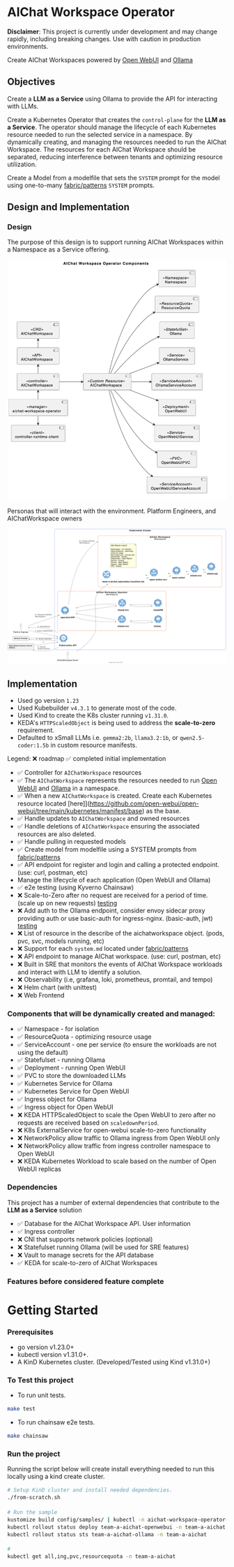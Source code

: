 # AIChat Workspace Operator

**Disclaimer**: This project is currently under development and may change rapidly, including breaking changes. Use with caution in production environments.

Create AIChat Workspaces powered by [Open WebUI](https://openwebui.com/) and [Ollama](https://ollama.com/)

## Objectives

Create a **LLM as a Service** using Ollama to provide the API for interacting with LLMs. 

Create a Kubernetes Operator that creates the `control-plane` for the **LLM as a Service**. The operator should manage the lifecycle of each Kubernetes resource needed to run the selected service in a namespace. By dynamically creating, and managing the resources needed to run the AIChat Workspace. The resources for each AIChat Workspace should be separated, reducing interference between tenants and optimizing resource utilization.

Create a Model from a modelfile that sets the `SYSTEM` prompt for the model using one-to-many [fabric/patterns](https://github.com/danielmiessler/fabric/tree/main/patterns) `SYSTEM` prompts. 


## Design and Implementation

### Design


The purpose of this design is to support running AIChat Workspaces within a Namespace as a Service offering.


![image](diagrams/aichatworkspace-operator-components.png)

Personas that will interact with the environment. Platform Engineers, and AIChatWorkspace owners

![image](diagrams/simple-persona-workflow.png)

## Implementation

* Used go version `1.23`
* Used Kubebuilder `v4.3.1` to generate most of the code.
* Used Kind to create the K8s cluster running `v1.31.0`.
* KEDA's `HTTPScaledObject` is being used to address the **scale-to-zero** requirement.
* Defaulted to xSmall LLMs i.e. `gemma2:2b`, `llama3.2:1b`, or `qwen2.5-coder:1.5b` in custom resource manifests. 

Legend: ❌ roadmap ✅ completed initial implementation

* ✅ Controller for `AIChatWorkspace` resources
* ✅ The `AIChatWorkspace` represents the resources needed to run [Open WebUI](https://openwebui.com/) and [Ollama](https://ollama.com/) in a namespace.
* ✅ When a new `AIChatWorkspace` is created. Create each Kubernetes resource located [here]](https://github.com/open-webui/open-webui/tree/main/kubernetes/manifest/base) as the base.
* ✅ Handle updates to `AIChatWorkspace` and owned resources
* ✅ Handle deletions of `AIChatWorkspace` ensuring the associated resources are also deleted.
* ✅ Handle pulling in requested models
* ✅ Create model from modelfile using a SYSTEM prompts from [fabric/patterns](https://github.com/danielmiessler/fabric/tree/main/patterns)
* ✅ API endpoint for register and login and calling a protected endpoint. (use: curl, postman, etc)
* Manage the lifecycle of each application (Open WebUI and Ollama)
* ✅ e2e testing (using Kyverno Chainsaw)
* ❌ Scale-to-Zero after no request are received for a period of time. (scale up on new requests) [testing](hack/scale-to-zero/)
* ❌ Add auth to the Ollama endpoint, consider envoy sidecar proxy providing auth or use basic-auth for ingress-nginx. (basic-auth, jwt) [testing](hack/envoy-sidecar/)
* ❌ List of resource in the describe of the aichatworkspace object. (pods, pvc, svc, models running, etc)
* ❌ Support for each `system.md` located under [fabric/patterns](https://github.com/danielmiessler/fabric/tree/main/patterns)
* ❌ API endpoint to manage AIChat workspace. (use: curl, postman, etc)
* ❌ Built in SRE that monitors the events of AIChat Workspace workloads and interact with LLM to identify a solution.
* ❌ Observability (i.e, grafana, loki, prometheus, promtail, and tempo)
* ❌ Helm chart (with unittest)
* ❌ Web Frontend

### Components that will be dynamically created and managed:

* ✅ Namespace - for isolation
* ✅ ResourceQuota - optimizing resource usage
* ✅ ServiceAccount - one per service (to ensure the workloads are not using the default)
* ✅ Statefulset - running Ollama
* ✅ Deployment - running Open WebUI
* ✅ PVC to store the downloaded LLMs
* ✅ Kubernetes Service for Ollama
* ✅ Kubernetes Service for Open WebUI
* ✅ Ingress object for Ollama
* ✅ Ingress object for Open WebUI
* ❌ KEDA HTTPScaledObject to scale the Open WebUI to zero after no requests are received based on `scaledownPeriod`.
* ❌ K8s ExternalService for open-webui scale-to-zero functionality
* ❌ NetworkPolicy allow traffic to Ollama ingress from Open WebUI only
* ❌ NetworkPolicy allow traffic from ingress controller namespace to Open WebUI
* ❌ KEDA Kubernetes Workload to scale based on the number of Open WebUI replicas

### Dependencies

This project has a number of external dependencies that contribute to the **LLM as a Service** solution

* ✅ Database for the AIChat Workspace API. User information
* ✅ Ingress controller
* ❌ CNI that supports network policies (optional)
* ❌ Statefulset running Ollama (will be used for SRE features)
* ❌ Vault to manage secrets for the API database
* ✅ KEDA for scale-to-zero of AIChat Workspaces

### Features before considered feature complete

# Getting Started

### Prerequisites
* go version v1.23.0+
* kubectl version v1.31.0+.
* A KinD Kubernetes cluster. (Developed/Tested using Kind v1.31.0+)


### To Test this project

* To run unit tests.

```sh
make test
```

* To run chainsaw e2e tests.

```sh
make chainsaw
```

### Run the project

Running the script below will create install everything needed to run this locally using a kind create cluster.

```sh
# Setup KinD cluster and install needed dependencies.
./from-scratch.sh

# Run the sample
kustomize build config/samples/ | kubectl -n aichat-workspace-operator-system apply -f -
kubectl rollout status deploy team-a-aichat-openwebui -n team-a-aichat
kubectl rollout status sts team-a-aichat-ollama -n team-a-aichat

# 
kubectl get all,ing,pvc,resourcequota -n team-a-aichat
```